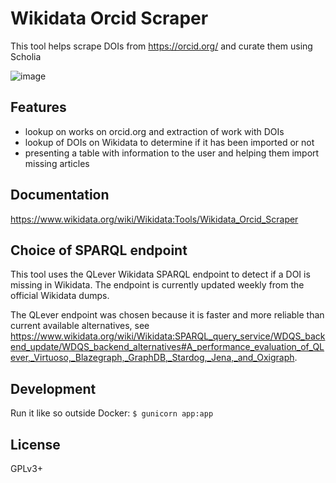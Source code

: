 # Wikidata Orcid Scraper
This tool helps scrape DOIs from https://orcid.org/ and curate them using Scholia

![image](https://github.com/dpriskorn/WikidataOrcidScraper/assets/68460690/33e917a1-09f8-4e22-8830-85b178964c58)

## Features
* lookup on works on orcid.org and extraction of work with DOIs
* lookup of DOIs on Wikidata to determine if it has been imported or not
* presenting a table with information to the user and helping them import missing articles

## Documentation
https://www.wikidata.org/wiki/Wikidata:Tools/Wikidata_Orcid_Scraper

## Choice of SPARQL endpoint
This tool uses the QLever Wikidata SPARQL 
endpoint to detect if a DOI is missing in Wikidata. 
The endpoint is currently updated weekly from the official Wikidata dumps. 

The QLever endpoint was chosen because it is faster and more 
reliable than current available alternatives, see 
https://www.wikidata.org/wiki/Wikidata:SPARQL_query_service/WDQS_backend_update/WDQS_backend_alternatives#A_performance_evaluation_of_QLever,_Virtuoso,_Blazegraph,_GraphDB,_Stardog,_Jena,_and_Oxigraph.

## Development
Run it like so outside Docker:
`$ gunicorn app:app`

## License
GPLv3+